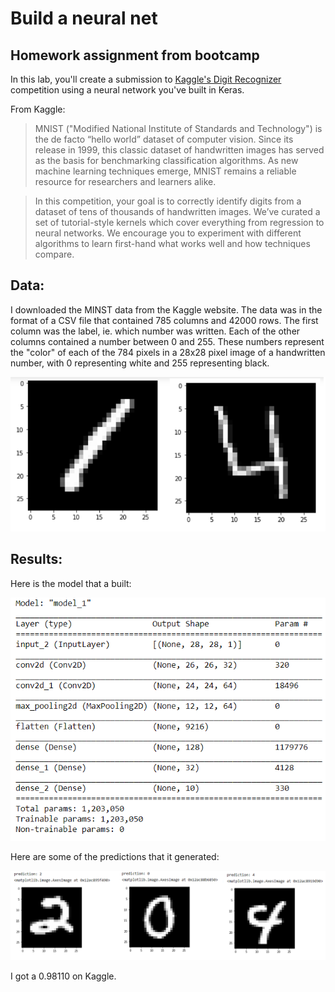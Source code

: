 # Build a neural net 
## Homework assignment from bootcamp
In this lab, you'll create a submission to [Kaggle's Digit Recognizer](https://www.kaggle.com/c/digit-recognizer) competition using a neural network you've built in Keras.

From Kaggle:

> MNIST ("Modified National Institute of Standards and Technology") is the de facto “hello world” dataset of computer vision. Since its release in 1999, this classic dataset of handwritten images has served as the basis for benchmarking classification algorithms. As new machine learning techniques emerge, MNIST remains a reliable resource for researchers and learners alike.

> In this competition, your goal is to correctly identify digits from a dataset of tens of thousands of handwritten images. We’ve curated a set of tutorial-style kernels which cover everything from regression to neural networks. We encourage you to experiment with different algorithms to learn first-hand what works well and how techniques compare.

## Data:
I downloaded the MINST data from the Kaggle website. The data was in the format of a CSV file that contained 785 columns and 42000 rows. The first column was the label, ie. which number was written. Each of the other columns contained a number between 0 and 255. These numbers represent the "color" of each of the 784 pixels in a 28x28 pixel image of a handwritten number, with 0 representing white and 255 representing black. 

![](./assets/visualizations.png)

## Results:

Here is the model that a built:

![](./assets/model.png)

Here are some of the predictions that it generated:

![](./assets/predictions.png)



I got a 0.98110 on Kaggle.
